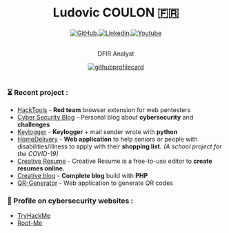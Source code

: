 <div align="center">
  <h1 align="center">Ludovic COULON 🇫🇷</h1>
    <a href="https://github.com/LasCC">
      <img alt="GitHub" src="https://img.shields.io/badge/-Github-000?style=flat-square&logo=Github&logoColor=white" align="center" />
    </a>
    <a href="https://www.linkedin.com/in/ludovic-coulon">
      <img alt="Linkedin" src="https://img.shields.io/badge/-LinkedIn-blue?style=flat-square&logo=Linkedin&logoColor=white" align="center" />
    </a>
    <a href="https://www.youtube.com/channel/UCkDvlI9LUuwZ4GKFUbP_Ovg">
      <img alt="Youtube" src="https://img.shields.io/badge/-YouTube-FF0000?style=flat-square&labelColor=FFFFFF&logo=youtube&logoColor=FF0000" align="center" />
    </a>
   <br/><br/>
   <p align="center">
    DFIR Analyst
   </p>
   
   <a href="http://ludovic-coulon.com//">
    <img src='https://media0.giphy.com/media/casHNDteRc4x10C8p1/giphy.gif' alt="githubprofilecard" />
   </a>
   
</div>
<br/>

### ⏳ Recent project :

- [HackTools](https://github.com/LasCC/Hack-Tools) - **Red team** browser extension for web pentesters 
- [Cyber Security Blog](http://ludovic-coulon.com/) - Personal blog about **cybersecurity** and **challenges**
- [Keylogger](https://github.com/LasCC/Keylogger) - **Keylogger** + mail sender wrote with **python** 
- [HomeDelivery](https://github.com/LasCC/HomeDelivery) - **Web application** to help seniors or people with disabilities/illness to apply with their **shopping list.** *(A school project for the COVID-19)*
- [Creative Resume](https://github.com/LasCC/Creative-Resume) - Creative Resume is a free-to-use editor to **create resumes online.**
- [Creative blog](https://github.com/LasCC/Creative-blog) - **Complete blog** build with **PHP**
- [QR-Generator](https://github.com/LasCC/QR-Generator) - Web application to generate QR codes


### 👀 Profile on cybersecurity websites :
- [TryHackMe](https://tryhackme.com/p/lasCC)
- [Root-Me](https://www.root-me.org/zeeph)
